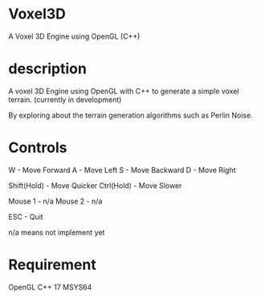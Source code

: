 # Voxel3D
A Voxel 3D Engine using OpenGL (C++)

# description
A voxel 3D Engine using OpenGL with C++ to generate a simple voxel terrain. (currently in development)

By exploring about the terrain generation algorithms such as Perlin Noise.

# Controls
W - Move Forward
A - Move Left
S - Move Backward
D - Move Right

Shift(Hold) - Move Quicker
Ctrl(Hold) - Move Slower

Mouse 1 - n/a
Mouse 2 - n/a

ESC - Quit

n/a means not implement yet

# Requirement
OpenGL
C++ 17
MSYS64
